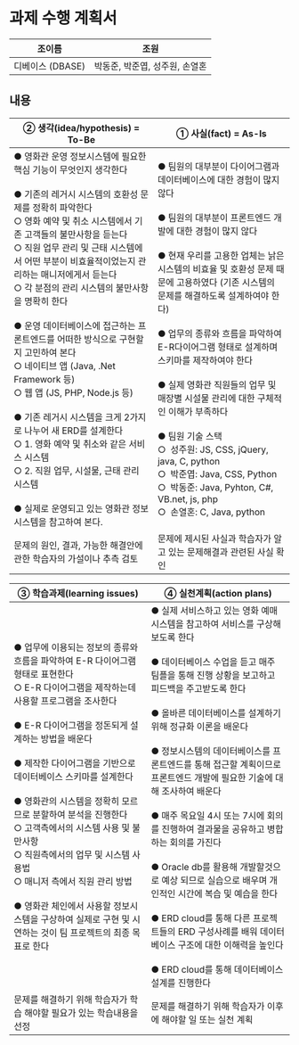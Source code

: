 # 과제 수행 계획서
|조이름|조원|
|-|-|
|디베이스 (DBASE)|박동준, 박준엽, 성주원, 손열혼|

## 내용
| ② 생각(idea/hypothesis) = To-Be                                                                                                                                                                                                                                                                                                                                                                                                                                                            | ① 사실(fact) = As-Is                                                                                                                                                                                                                                                                                                                                                                                                                                      |
| ---------------------------------------------------------------------------------------------------------------------------------------------------------------------------------------------------------------------------------------------------------------------------------------------------------------------------------------------------------------------------------------------------------------------------------------------------------------------------------------- | ------------------------------------------------------------------------------------------------------------------------------------------------------------------------------------------------------------------------------------------------------------------------------------------------------------------------------------------------------------------------------------------------------------------------------------------------------- |
| ● 영화관 운영 정보시스템에 필요한 핵심 기능이 무엇인지 생각한다<br><br>● 기존의 레거시 시스템의 호환성 문제를 정확히 파악한다<br>○ 영화 예약 및 취소 시스템에서 기존 고객들의 불만사항을 듣는다<br>○ 직원 업무 관리 및 근태 시스템에서 어떤 부분이 비효율적이었는지 관리하는 매니저에게서 듣는다<br>○ 각 분점의 관리 시스템의 불만사항을 명확히 한다<br><br>● 운영 데이터베이스에 접근하는 프론트엔드를 어떠한 방식으로 구현할지 고민하여 본다<br>○ 네이티브 앱 (Java, .Net Framework 등)<br>○ 웹 앱 (JS, PHP, Node.js 등)<br><br>● 기존 레거시 시스템을 크게 2가지로 나누어 새 ERD를 설계한다<br>○ 1. 영화 예약 및 취소와 같은 서비스 시스템<br>○ 2. 직원 업무, 시설물, 근태 관리 시스템<br><br>● 실제로 운영되고 있는 영화관 정보시스템을 참고하여 본다. | ● 팀원의 대부분이 다이어그램과 데이터베이스에 대한 경험이 많지 않다<br><br>● 팀원의 대부분이 프론트엔드 개발에 대한 경험이 많지 않다<br><br>● 현재 우리를 고용한 업체는 낡은 시스템의 비효율 및 호환성 문제 때문에 고용하였다 (기존 시스템의 문제를 해결하도록 설계하여야 한다)<br><br>● 업무의 종류와 흐름을 파악하여 E-R다이어그램 형태로 설계하며 스키마를 제작하여야 한다<br><br>● 실제 영화관 직원들의 업무 및 매장별 시설물 관리에 대한 구체적인 이해가 부족하다<br><br>● 팀원 기술 스택<br>○  성주원: JS, CSS, jQuery, java, C, python<br>○  박준엽: Java, CSS, Python<br>○  박동준: Java, Pyhton, C#, VB.net, js, php<br>○  손열혼: C, Java, python |
| 문제의 원인, 결과, 가능한 해결안에 관한 학습자의 가설이나 추측 검토                                                                                                                                                                                                                                                                                                                                                                                                                                                  | 문제에 제시된 사실과 학습자가 알고 있는 문제해결과 관련된 사실 확인                                                                                                                                                                                                                                                                                                                                                                                                                  |

| ③ 학습과제(learning issues)                                                                                                                                                                                                                                                                                                                                         | ④ 실천계획(action plans)                                                                                                                                                                                                                                                                                                                                                                                                                                                 |
| --------------------------------------------------------------------------------------------------------------------------------------------------------------------------------------------------------------------------------------------------------------------------------------------------------------------------------------------------------------- | -------------------------------------------------------------------------------------------------------------------------------------------------------------------------------------------------------------------------------------------------------------------------------------------------------------------------------------------------------------------------------------------------------------------------------------------------------------------- |
| ● 업무에 이용되는 정보의 종류와 흐름을 파악하여 E-R 다이어그램 형태로 표현한다<br>○ E-R 다이어그램을 제작하는데 사용할 프로그램을 조사한다<br><br>● E-R 다이어그램을 정돈되게 설계하는 방법을 배운다<br><br>● 제작한 다이어그램을 기반으로 데이터베이스 스키마를 설계한다<br><br>● 영화관의 시스템을 정확히 모르므로 분할하여 분석을 진행한다<br>○ 고객측에서의 시스템 사용 및 불만사항<br>○ 직원측에서의 업무 및 시스템 사용법<br>○ 매니저 측에서 직원 관리 방법<br><br>● 영화관 체인에서 사용할 정보시스템을 구상하여 실제로 구현 및 시연하는 것이 팀 프로젝트의 최종 목표로 한다<br> | ● 실제 서비스하고 있는 영화 예매 시스템을 참고하여 서비스를 구상해보도록 한다<br><br>● 데이터베이스 수업을 듣고 매주 팀플을 통해 진행 상황을 보고하고 피드백을 주고받도록 한다<br><br>● 올바른 데이터베이스를 설계하기 위해 정규화 이론을 배운다<br><br>● 정보시스템의 데이터베이스를 프론트엔드를 통해 접근할 계획이므로 프론트엔드 개발에 필요한 기술에 대해 조사하여 배운다<br><br>● 매주 목요일 4시 또는 7시에 회의를 진행하여 결과물을 공유하고 병합하는 회의를 가진다<br><br>● Oracle db를 활용해 개발할것으로 예상 되므로 실습으로 배우며 개인적인 시간에 복습 및 예습을 한다<br><br>● ERD cloud를 통해 다른 프로젝트들의 ERD 구성사례를 배워 데이터베이스 구조에 대한 이해력을 높인다<br><br>● ERD cloud를 통해 데이터베이스 설계를 진행한다 |
| 문제를 해결하기 위해 학습자가 학습 해야할 필요가 있는 학습내용을 선정                                                                                                                                                                                                                                                                                                                         | 문제를 해결하기 위해 학습자가 이후에 해야할 일 또는 실천 계획                                                                                                                                                                                                                                                                                                                                                                                                                                  |
